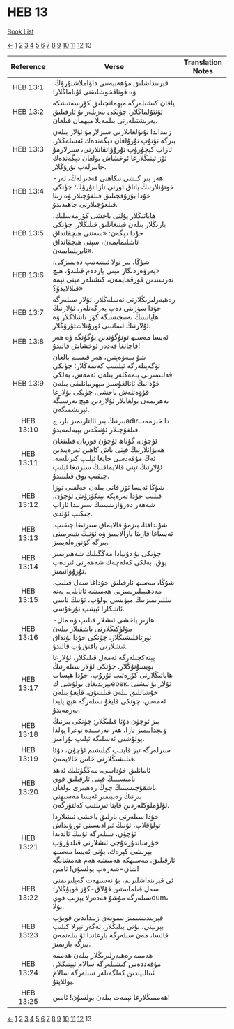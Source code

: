 # HEB 13
[Book List](../README.md)

[<-](./chapter_12.md) [1](./chapter_1.md) [2](./chapter_2.md) [3](./chapter_3.md) [4](./chapter_4.md) [5](./chapter_5.md) [6](./chapter_6.md) [7](./chapter_7.md) [8](./chapter_8.md) [9](./chapter_9.md) [10](./chapter_10.md) [11](./chapter_11.md) [12](./chapter_12.md) 13 

| Reference | Verse | Translation Notes |
|:---------:|-------|-------------------|
|HEB 13:1|قېرىنداشلىق مۇھەببەتنى داۋاملاشتۇرۇڭ، ۋە قوناقخوشلىقنى ئۇناماڭلار؛||
|HEB 13:2|ياقان كىشىلەرگە مېھمانچىلىق كۆرسەتىشكە ئۇنتۇلماڭلار. چۈنكى بەزىلەر بۇ ئارقىلىق پەرىشتىلەرنى بىلمەيلا مېھمان قىلغان.||
|HEB 13:3|زىنداندا تۇتۇلغانلارنى سىزلارمۇ ئۇلار بىلەن بىرگە تۇتۇپ تۇرۇلغان دېگەندەك ئەسلەڭلار. ئازاپ كېچۈرۈپ تۇرۇۋاتقانلارنى، سىزلارمۇ ئۆز تېنىڭلارغا ئوخشاش بولغان دېگەندەك خاتىرلەپ تۇرۇڭلار.||
|HEB 13:4|ھەر بىر كىشى نىكاھنى قەدىرلەڭ، ئەر-خوتۇنلارنىڭ ياتاق ئورنى تازا تۇرۇڭ؛ چۈنكى خۇدا بۇزۇقچىلىق قىلغۇچىلار ۋە زىنا قىلغۇچىلارنى جاھىدىدۇ.||
|HEB 13:5|ھاياتىڭلار پۇلنى ياخشى كۆرمەسلىك، بارىڭلار بىلەن قېنىغانلىق قىلىڭلار. چۈنكى خۇدا دېگەن: «سەننى ھېچقانداق تاشلىمايمەن، سېنى ھېچقانداق ئايرىلمايمەن».||
|HEB 13:6|شۇڭا، بىز تولا ئىشەنىپ دەيمىزكى، «پەرۋەردىگار مېنى ياردەم قىلىدۇ، ھېچ نەرسىدىن قورقمايمەن، كىشىلەر مېنى نېمە قىلالايدۇ؟»||
|HEB 13:7|رەھبەرلىرىڭلارنى ئەسلەڭلار، ئۇلار سىلەرگە خۇدا سۆزىنى دەپ بەرگەنلەر. ئۇلارنىڭ ھاياتىنىڭ نەتىجىسىگە كۆز تاشلاڭلار ۋە ئۇلارنىڭ ئىمانىنى ئورۇنلاشتۇرۇڭلار.||
|HEB 13:8|ئەيسا مەسىھ تۈنۈگۈندىن بۈگۈنگە ۋە ھەر قاچانغا قەدەر ئوخشاش قالىدۇ!||
|HEB 13:9|شۇ سەۋەپتىن، ھەر قىسىم يالغان ئۆگەيتلەرگە ئېلىنىپ كەتمەڭلار؛ چۈنكى قەلبىمىزنى يېمەكلەر بىلەن ئەمەس، بەلكى خۇدانىڭ ئاتالغۇسىز مېھرىبانلىقى بىلەن قۇۋەتلەش ياخشى. چۈنكى بۇلارغا بەھرىمەن بولغانلار ئۇلاردىن ھېچ نەرسىگە ئېرىشمىگەن.||
|HEB 13:10|بىزنىڭ بىر ئالتارىمىز بار، چadırدا خىزمەت قىلغۇچىلار ئۇنىڭدىن يېيەلمەيدۇ.||
|HEB 13:11|ئۈچۈن، گۇناھ ئۈچۈن قوربان قىلىنغان ھەيۋانلارنىڭ قېنى باش كاھىن تەرەپىدىن ئەڭ مۇقەدسى جايغا ئېلىپ كىرىلسە، ئۇلارنىڭ تېنى قالايماقنىڭ سىرتىغا ئېلىپ چىقىپ يوق قىلىنىدۇ.||
|HEB 13:12|شۇڭا ئەيسا ئۆز قانى بىلەن خەلقنى توزا قىلىپ خۇدا تەرەپكە يېتكۈزۈش ئۈچۈن، شەھەر دەرۋازىسىنىڭ سىرتىدا ئازاپ چىكىپ ئۆلدى.||
|HEB 13:13|شۇنداقتا، بىزمۇ قالايماق سىرتىغا چىقىپ، ئەيساغا قارىتا بارالايمىز ۋە ئۇنىڭ شەرمىنى بىرگە كۆتۈرەلەيمىز.||
|HEB 13:14|چۈنكى بۇ دۇنيادا مەڭگىلىك شەھىرىمىز يوق، بەلكى كەلەچەك شەھەرنى ئىزدەپ تۇرۇۋاتىمىز.||
|HEB 13:15|شۇڭا، مەسىھ ئارقىلىق خۇداغا سەل قىلىپ، مەدھىيىلىرىمىزنى ھەمىشە ئاتايلى، يەنە تىللىرىمىزنىڭ مېۋىسى بولۇپ، ئۇنىڭ ئاتىنى ئاشكارا ئېيتىپ تۇرغۇسى.||
|HEB 13:16|ھازىر ياخشى ئىشلار قىلىپ ۋە مال-مۈلۈكىڭلارنى باشقىلار بىلەن ئورتاقلىشىڭلار. چۈنكى خۇدا بۇنداق ئىشلارنى ياقتۇرۇپ قالىدۇ.||
|HEB 13:17|يېتەكچىلەرگە ئەمەل قىلىڭلار، ئۇلارغا بويسۇنۇڭلار. چۈنكى ئۇلار سىلەرنىڭ ھاياتىڭلارنى كۆزەتىپ تۇرۇپ، خۇدا ھېساب بېرىدىغان بولۇشى كерек. ئۇلار بۇ ئىشنى خۇشاللىق بىلەن قىلسۇن، قايغۇ بىلەن ئەمەس، چۈنكى قايغۇ سىلەرگە ھېچ پايدا بەرمەيدۇ.||
|HEB 13:18|بىز ئۈچۈن دۇئا قىلىڭلار; چۈنكى بىزنىڭ ۋىجدانىمىز تازا، ھەر نەرسىدە توغرا يولدا بولۇشنى ئەسلىگە ئېلىپ تۇرامىز.||
|HEB 13:19|سىزلەرگە تېز قايتىپ كېلىشىم ئۈچۈن، دۇئا قىلىشىڭلارنى خاس خالايمەن.||
|HEB 13:20|ئامانلىق خۇداسى، مەڭگۈتلىك ئەھد نامىسىنىڭ قېنى ئارقىلىق قوي باشقۇچىسىنىڭ چوڭ رەھبىرى بولغان بىزنىڭ رەببىمىز ئەيسا مەسىھنى ئۆلۈملۈكلەردىن قايتا تىرىلتىپ كەلتۈرگەن.||
|HEB 13:21|خۇدا سىلەرنى بارلىق ياخشى ئىشلاردا تولۇقلاپ، ئۇنىڭ ئىرادىسىنى ئورۇنداش ئۈچۈن، سىلەرگە ئۇنىڭ ئالدىدا خۇرساندۇرغۇچى ئىشلارنى قىلدۇرۇپ بېرىشى كېرەك، بۇنى ئەيسا مەسىھ ئارقىلىق. مەسىھكە ھەمىشە ھەم ھەمشانگە شان-شەرەپ بولسۇن! ئامىن!||
|HEB 13:22|ئى قېرىنداشلىرىم، بۇ نەسىھەت گەپلىرىمنى سەل قىلماستىن قۇلاق-كۆز قويۇڭلار؛ سىلەرگە مۇشۇ قەدەرلا يېزىپ قويdum، بۇلا.||
|HEB 13:23|قېرىندىشىمىز تىموتەي زىنداندىن قويۇپ بېرىپتى، بۇنى بىلىڭلار. ئەگەر تېزلا كېلىپ قالسا، مەن سىلەرگە بارغاندا ئۇ بىلەنمەن بىرگە بارىمىز.||
|HEB 13:24|ھەممە رەھبەرلىرىڭلار بىلەن ھەممە مۇقەددەس كىشىلەرگە سالام ئېيتىڭلار. ئىتالىيىدىن كەلگەنلەر سىلەرگە سالام يوللاپتۇ.||
|HEB 13:25|ھەممىڭلارغا نېمەت بىلەن بولسۇن! ئامىن!||


[<-](./chapter_12.md) [1](./chapter_1.md) [2](./chapter_2.md) [3](./chapter_3.md) [4](./chapter_4.md) [5](./chapter_5.md) [6](./chapter_6.md) [7](./chapter_7.md) [8](./chapter_8.md) [9](./chapter_9.md) [10](./chapter_10.md) [11](./chapter_11.md) [12](./chapter_12.md) 13 